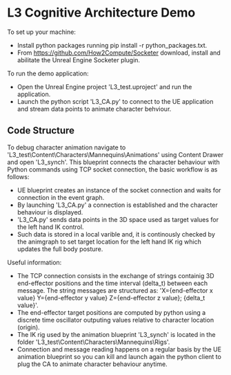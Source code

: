 # L3 Cognitive Architecture Demo 

To set up your machine:
- Install python packages running pip install -r python_packages.txt.
- From https://github.com/How2Compute/Socketer download, install and abilitate the Unreal Engine Socketer plugin.

To run the demo application:
- Open the Unreal Engine project 'L3_test.uproject' and run the application.
- Launch the python script 'L3_CA.py' to connect to the UE application and stream data points to animate character behviour.

## Code Structure
To debug character animation navigate to 'L3_test\Content\Characters\Mannequins\Animations' using Content Drawer and open 'L3_synch'.
This blueprint connects the character behaviour with Python commands using TCP socket connection, the basic workflow is as follows:
- UE blueprint creates an instance of the socket connection and waits for connection in the event graph.
- By launching 'L3_CA.py' a connection is established and the character behaviour is displayed.
- 'L3_CA.py' sends data points in the 3D space used as target values for the left hand IK control.
- Such data is stored in a local varible and, it is continously checked by the animgraph to set target location for the left hand IK rig which updates the full body posture.

Useful information:
- The TCP connection consists in the exchange of strings containig 3D end-effector positions and the time interval (delta_t) between each message. The string messages are structured as: 'X={end-effector x value} Y={end-effector y value} Z={end-effector z value}; {delta_t value}'.
- The end-effector target positions are computed by python using a discrete time oscillator outputing values relative to character location (origin).
- The IK rig used by the animation blueprint 'L3_synch' is located in the folder 'L3_test\Content\Characters\Mannequins\Rigs'.
- Connection and message reading happens on a regular basis by the UE animation blueprint so you can kill and launch again the python client to plug the CA to animate character behaviour anytime.
